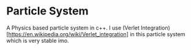 # Particle System
A Physics based particle system in c++. I use (Verlet Integration)[https://en.wikipedia.org/wiki/Verlet_integration] in this particle system which is very stable imo.

